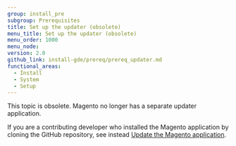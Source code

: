 ```yaml
---
group: install_pre
subgroup: Prerequisites
title: Set up the updater (obsolete)
menu_title: Set up the updater (obsolete)
menu_order: 1000
menu_node:
version: 2.0
github_link: install-gde/prereq/prereq_updater.md
functional_areas:
  - Install
  - System
  - Setup
---
```


This topic is obsolete. Magento no longer has a separate updater application.

If you are a contributing developer who installed the Magento application by cloning the GitHub repository, see instead [Update the Magento application]({{page.baseurl}}/install-gde/install/cli/dev_update-magento.html).
